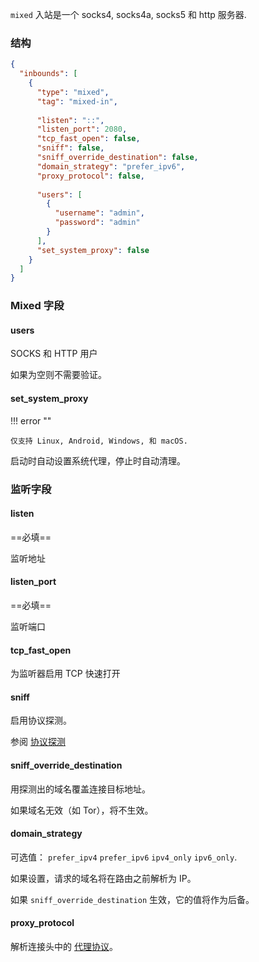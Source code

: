 `mixed` 入站是一个 socks4, socks4a, socks5 和 http 服务器.

### 结构

```json
{
  "inbounds": [
    {
      "type": "mixed",
      "tag": "mixed-in",
      
      "listen": "::",
      "listen_port": 2080,
      "tcp_fast_open": false,
      "sniff": false,
      "sniff_override_destination": false,
      "domain_strategy": "prefer_ipv6",
      "proxy_protocol": false,
      
      "users": [
        {
          "username": "admin",
          "password": "admin"
        }
      ],
      "set_system_proxy": false
    }
  ]
}
```

### Mixed 字段

#### users

SOCKS 和 HTTP 用户

如果为空则不需要验证。

#### set_system_proxy

!!! error ""

    仅支持 Linux, Android, Windows, 和 macOS.

启动时自动设置系统代理，停止时自动清理。

### 监听字段

#### listen

==必填==

监听地址

#### listen_port

==必填==

监听端口

#### tcp_fast_open

为监听器启用 TCP 快速打开

#### sniff

启用协议探测。

参阅 [协议探测](/zh/configuration/route/sniff/)

#### sniff_override_destination

用探测出的域名覆盖连接目标地址。

如果域名无效（如 Tor），将不生效。

#### domain_strategy

可选值： `prefer_ipv4` `prefer_ipv6` `ipv4_only` `ipv6_only`.

如果设置，请求的域名将在路由之前解析为 IP。

如果 `sniff_override_destination` 生效，它的值将作为后备。

#### proxy_protocol

解析连接头中的 [代理协议](https://www.haproxy.org/download/1.8/doc/proxy-protocol.txt)。
